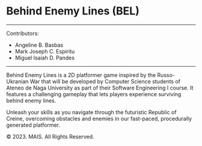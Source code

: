 # Behind Enemy Lines (BEL)
<hr>

Contributors:
- Angeline B. Basbas
- Mark Joseph C. Espiritu
- Miguel Isaiah D. Pandes

<hr>


Behind Enemy Lines is a 2D platformer game inspired by the Russo-Ukranian War that will be developed by Computer Science students of Ateneo de Naga University as part of their Software Engineering I course. It features a challenging gameplay that lets players experience surviving behind enemy lines.

Unleash your skills as you navigate through the futuristic Republic of Creine, overcoming obstacles and enemies in our fast-paced, procedurally generated platformer.




© 2023. MAIS. All Rights Reserved.
